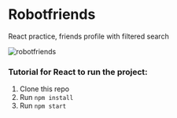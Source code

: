 # Robotfriends
React practice, friends profile with filtered search

![robotfriends](https://user-images.githubusercontent.com/114468848/228086168-4fcf651c-d491-4cf3-be11-c34c955ebbb0.jpg)


### Tutorial for React to run the project:

1. Clone this repo
2. Run `npm install`
3. Run `npm start`
